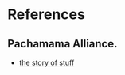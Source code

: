 # References
## Pachamama Alliance.
* [the story of stuff](https://www.youtube.com/watch?v=9GorqroigqM)

